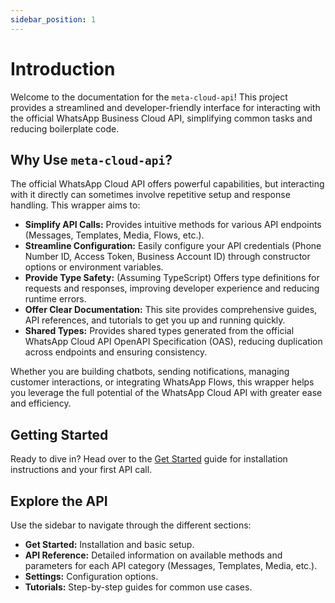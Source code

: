 ```yaml
---
sidebar_position: 1
---
```


# Introduction

Welcome to the documentation for the `meta-cloud-api`! This project provides a streamlined and developer-friendly interface for interacting with the official WhatsApp Business Cloud API, simplifying common tasks and reducing boilerplate code.

## Why Use `meta-cloud-api`?

The official WhatsApp Cloud API offers powerful capabilities, but interacting with it directly can sometimes involve repetitive setup and response handling. This wrapper aims to:

*   **Simplify API Calls:** Provides intuitive methods for various API endpoints (Messages, Templates, Media, Flows, etc.).
*   **Streamline Configuration:** Easily configure your API credentials (Phone Number ID, Access Token, Business Account ID) through constructor options or environment variables.
*   **Provide Type Safety:** (Assuming TypeScript) Offers type definitions for requests and responses, improving developer experience and reducing runtime errors.
*   **Offer Clear Documentation:** This site provides comprehensive guides, API references, and tutorials to get you up and running quickly.
*   **Shared Types:** Provides shared types generated from the official WhatsApp Cloud API OpenAPI Specification (OAS), reducing duplication across endpoints and ensuring consistency.

Whether you are building chatbots, sending notifications, managing customer interactions, or integrating WhatsApp Flows, this wrapper helps you leverage the full potential of the WhatsApp Cloud API with greater ease and efficiency.

## Getting Started

Ready to dive in? Head over to the [Get Started](./get-started.md) guide for installation instructions and your first API call.

## Explore the API

Use the sidebar to navigate through the different sections:

*   **Get Started:** Installation and basic setup.
*   **API Reference:** Detailed information on available methods and parameters for each API category (Messages, Templates, Media, etc.).
*   **Settings:** Configuration options.
*   **Tutorials:** Step-by-step guides for common use cases.
